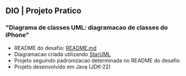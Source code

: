 ## DIO | Projeto Pratico
### "Diagrama de classes UML: diagramacao de classes do iPhone"
- README do desafio: [README.md](https://github.com/digitalinnovationone/trilha-java-basico/tree/main/desafios/poo#readme)
- Diagramacao criada utilizando [StarUML](https://staruml.io/)
- Projeto seguindo padronizacao determinada no README do desafio
- Projeto desenvolvido em Java (JDK-22)
